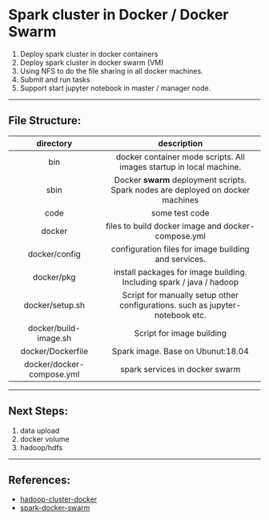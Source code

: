 # Spark cluster in Docker / Docker Swarm
1. Deploy spark cluster in docker containers
2. Deploy spark cluster in docker swarm (VM)
3. Using NFS to do the file sharing in all docker machines.
4. Submit and run tasks
5. Support start jupyter notebook in master / manager node.  

-----
## File Structure:

|  directory | description  |
|:-:|:-:|
| bin | docker container mode scripts. All images startup in local machine. |
| sbin  | Docker **swarm** deployment scripts. Spark nodes are deployed on docker machines |
| code | some test code |
| docker | files to build docker image and docker-compose.yml |
| docker/config | configuration files for image building and services. |
| docker/pkg  | install packages for image building. Including spark / java / hadoop  |
| docker/setup.sh | Script for manually setup other configurations. such as jupyter-notebook etc.|
| docker/build-image.sh | Script for image building |
| docker/Dockerfile  | Spark image. Base on Ubunut:18.04  |
| docker/docker-compose.yml | spark services in docker swarm |

-----
## Next Steps:
1. data upload
2. docker volume
3. hadoop/hdfs

-----
## References:
* [hadoop-cluster-docker](https://github.com/kiwenlau/hadoop-cluster-docker)
* [spark-docker-swarm](https://github.com/testdrivenio/spark-docker-swarm)